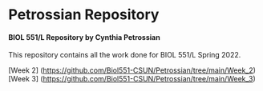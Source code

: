 # Petrossian Repository
#### BIOL 551/L Repository by Cynthia Petrossian
This repository contains all the work done for BIOL 551/L Spring 2022. 

[Week 2] (https://github.com/Biol551-CSUN/Petrossian/tree/main/Week_2)
[Week 3] (https://github.com/Biol551-CSUN/Petrossian/tree/main/Week_3)
